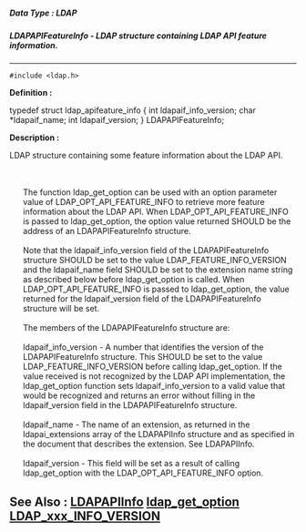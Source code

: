 ##### Data Type : LDAP
##### LDAPAPIFeatureInfo - LDAP structure containing LDAP API feature information.
---
```
#include <ldap.h>
```

**Definition :**

typedef struct ldap_apifeature_info {
	int ldapaif_info_version;
	char *ldapaif_name;
	int ldapaif_version;
} LDAPAPIFeatureInfo;

**Description :**

LDAP structure containing some feature information about the LDAP API.
<ul><br>
<br>
The function ldap_get_option can be used with an option parameter value of LDAP_OPT_API_FEATURE_INFO to retrieve more feature information about the LDAP API.  When LDAP_OPT_API_FEATURE_INFO is passed to ldap_get_option, the option value returned SHOULD be the address of an LDAPAPIFeatureInfo structure.<br>
<br>
Note that the ldapaif_info_version field of the LDAPAPIFeatureInfo structure SHOULD be set to the value LDAP_FEATURE_INFO_VERSION and the ldapaif_name field SHOULD be set to the extension name string as described below before ldap_get_option is called.  When LDAP_OPT_API_FEATURE_INFO is passed to ldap_get_option, the  value returned for the ldapaif_version  field of the LDAPAPIFeatureInfo structure will be set.<br>
<br>
The members of the LDAPAPIFeatureInfo structure are:<br>
<br>
ldapaif_info_version	- A number that identifies the version of the LDAPAPIFeatureInfo structure.  This SHOULD be set to the value           LDAP_FEATURE_INFO_VERSION before calling ldap_get_option.  If the value received is not recognized by the LDAP API implementation, the ldap_get_option function sets ldapaif_info_version to a valid value that would be recognized and returns an error without filling in the ldapaif_version field in the LDAPAPIFeatureInfo structure.<br>
<br>
ldapaif_name		- The name of an extension, as returned in the ldapai_extensions array of the LDAPAPIInfo structure and as specified in the document that describes the extension.  See LDAPAPIInfo.<br>
<br>
ldapaif_version		- This field will be set as a result of calling ldap_get_option with the LDAP_OPT_API_FEATURE_INFO option.</ul>



**See Also :**
[LDAPAPIInfo](/domino-c-api-docs/reference/Data/LDAPAPIInfo)
[ldap_get_option](/domino-c-api-docs/reference/Func/ldap_get_option)
[LDAP_xxx_INFO_VERSION](/domino-c-api-docs/reference/Symb/LDAP_xxx_INFO_VERSION)
---
